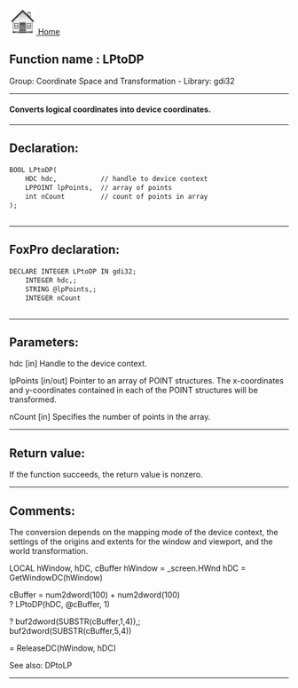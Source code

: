 [<img src="../../images/home.png"> Home ](https://github.com/VFPX/Win32API)  

## Function name : LPtoDP
Group: Coordinate Space and Transformation - Library: gdi32    
***  


#### Converts logical coordinates into device coordinates. 
***  


## Declaration:
```foxpro  
BOOL LPtoDP(
	HDC hdc,           // handle to device context
	LPPOINT lpPoints,  // array of points
	int nCount         // count of points in array
);
  
```  
***  


## FoxPro declaration:
```foxpro  
DECLARE INTEGER LPtoDP IN gdi32;
	INTEGER hdc,;
	STRING @lpPoints,;
	INTEGER nCount
  
```  
***  


## Parameters:
hdc 
[in] Handle to the device context. 

lpPoints 
[in/out] Pointer to an array of POINT structures. The x-coordinates and y-coordinates contained in each of the POINT structures will be transformed. 

nCount 
[in] Specifies the number of points in the array.  
***  


## Return value:
If the function succeeds, the return value is nonzero.  
***  


## Comments:
The conversion depends on the mapping mode of the device context, the settings of the origins and extents for the window and viewport, and the world transformation.   
  
<div class="precode">LOCAL hWindow, hDC, cBuffer  
hWindow = _screen.HWnd  
hDC = GetWindowDC(hWindow)  
  
cBuffer = num2dword(100) + num2dword(100)  
? LPtoDP(hDC, @cBuffer, 1)  
  
? buf2dword(SUBSTR(cBuffer,1,4)),;  
	buf2dword(SUBSTR(cBuffer,5,4))  
  
= ReleaseDC(hWindow, hDC)  
</div>  
  
See also: DPtoLP   
  
***  

